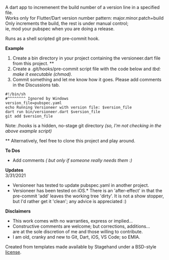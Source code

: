 A dart app to incremenent the build number of a version line in a specified file.<br/>
Works only for Flutter/Dart version number pattern: major.minor.patch+build<br/>
Only increments the build, the rest is under manual control;<br/>
ie, mod your pubspec when you are doing a release.

Runs as a shell scripted git pre-commit hook.

**Example**
1. Create a bin directory in your project containing the versioneer.dart file from this project. **
2. Create a .git/hooks/pre-commit script file with the code below and *tbd: make it executable (chmod).*
3. Commit something and let me know how it goes.  Please add comments in the Discussions tab.
```
#!/bin/sh
#^^^^^^^^ Ignored by Windows
version_file=pubspec.yaml
echo Running Versioneer with version file: $version_file
dart run bin/versioneer.dart $version_file
git add $version_file
```
Note: /hooks is a hidden, no-stage git directory
*(so, I'm not checking in the above example script)*

** Alternatively, feel free to clone this project and play around.

**To Dos**
- Add comments *( but only if someone really needs them :)*

**Updates**<br/>
3/31/2021
- Versioneer has tested to update pubspec.yaml in another project.
- Versioneer has been tested on iOS.*
  There is an 'after-effect' in that the pre-commit 'add' leaves the working tree 'dirty'.
  It is not a show stopper, but I'd rather get it 'clean'; any advice is appreciated :)

**Disclaimers**
- This work comes with no warranties, express or implied...
- Constructive comments are welcome; but corrections, additions...<br/>
  are at the sole discretion of me and those willing to contribute.
- I am old, cranky and new to Git, Dart, iOS, VS Code; so EMIA.


Created from templates made available by Stagehand under a BSD-style
[license](https://github.com/dart-lang/stagehand/blob/master/LICENSE).
